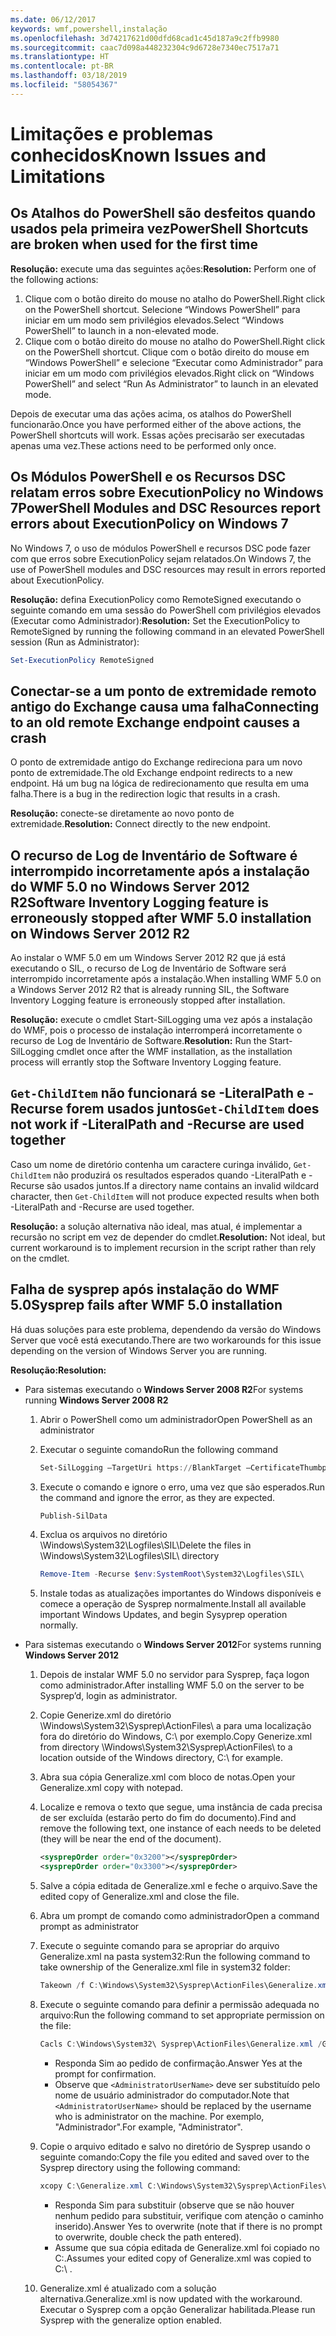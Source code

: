 ```yaml
---
ms.date: 06/12/2017
keywords: wmf,powershell,instalação
ms.openlocfilehash: 3d74217621d00dfd68cad1c45d187a9c2ffb9980
ms.sourcegitcommit: caac7d098a448232304c9d6728e7340ec7517a71
ms.translationtype: HT
ms.contentlocale: pt-BR
ms.lasthandoff: 03/18/2019
ms.locfileid: "58054367"
---
```

# <a name="known-issues-and-limitations"></a><span data-ttu-id="765ef-102">Limitações e problemas conhecidos</span><span class="sxs-lookup"><span data-stu-id="765ef-102">Known Issues and Limitations</span></span>

## <a name="powershell-shortcuts-are-broken-when-used-for-the-first-time"></a><span data-ttu-id="765ef-103">Os Atalhos do PowerShell são desfeitos quando usados pela primeira vez</span><span class="sxs-lookup"><span data-stu-id="765ef-103">PowerShell Shortcuts are broken when used for the first time</span></span>

<span data-ttu-id="765ef-104">**Resolução:** execute uma das seguintes ações:</span><span class="sxs-lookup"><span data-stu-id="765ef-104">**Resolution:** Perform one of the following actions:</span></span>

1. <span data-ttu-id="765ef-105">Clique com o botão direito do mouse no atalho do PowerShell.</span><span class="sxs-lookup"><span data-stu-id="765ef-105">Right click on the PowerShell shortcut.</span></span> <span data-ttu-id="765ef-106">Selecione “Windows PowerShell” para iniciar em um modo sem privilégios elevados.</span><span class="sxs-lookup"><span data-stu-id="765ef-106">Select “Windows PowerShell” to launch in a non-elevated mode.</span></span>
2. <span data-ttu-id="765ef-107">Clique com o botão direito do mouse no atalho do PowerShell.</span><span class="sxs-lookup"><span data-stu-id="765ef-107">Right click on the PowerShell shortcut.</span></span> <span data-ttu-id="765ef-108">Clique com o botão direito do mouse em “Windows PowerShell” e selecione “Executar como Administrador” para iniciar em um modo com privilégios elevados.</span><span class="sxs-lookup"><span data-stu-id="765ef-108">Right click on “Windows PowerShell” and select “Run As Administrator” to launch in an elevated mode.</span></span>

<span data-ttu-id="765ef-109">Depois de executar uma das ações acima, os atalhos do PowerShell funcionarão.</span><span class="sxs-lookup"><span data-stu-id="765ef-109">Once you have performed either of the above actions, the PowerShell shortcuts will work.</span></span> <span data-ttu-id="765ef-110">Essas ações precisarão ser executadas apenas uma vez.</span><span class="sxs-lookup"><span data-stu-id="765ef-110">These actions need to be performed only once.</span></span>

## <a name="powershell-modules-and-dsc-resources-report-errors-about-executionpolicy-on-windows-7"></a><span data-ttu-id="765ef-111">Os Módulos PowerShell e os Recursos DSC relatam erros sobre ExecutionPolicy no Windows 7</span><span class="sxs-lookup"><span data-stu-id="765ef-111">PowerShell Modules and DSC Resources report errors about ExecutionPolicy on Windows 7</span></span>

<span data-ttu-id="765ef-112">No Windows 7, o uso de módulos PowerShell e recursos DSC pode fazer com que erros sobre ExecutionPolicy sejam relatados.</span><span class="sxs-lookup"><span data-stu-id="765ef-112">On Windows 7, the use of PowerShell modules and DSC resources may result in errors reported about ExecutionPolicy.</span></span>

<span data-ttu-id="765ef-113">**Resolução:** defina ExecutionPolicy como RemoteSigned executando o seguinte comando em uma sessão do PowerShell com privilégios elevados (Executar como Administrador):</span><span class="sxs-lookup"><span data-stu-id="765ef-113">**Resolution:** Set the ExecutionPolicy to RemoteSigned by running the following command in an elevated PowerShell session (Run as Administrator):</span></span>

```powershell
Set-ExecutionPolicy RemoteSigned
```

## <a name="connecting-to-an-old-remote-exchange-endpoint-causes-a-crash"></a><span data-ttu-id="765ef-114">Conectar-se a um ponto de extremidade remoto antigo do Exchange causa uma falha</span><span class="sxs-lookup"><span data-stu-id="765ef-114">Connecting to an old remote Exchange endpoint causes a crash</span></span>

<span data-ttu-id="765ef-115">O ponto de extremidade antigo do Exchange redireciona para um novo ponto de extremidade.</span><span class="sxs-lookup"><span data-stu-id="765ef-115">The old Exchange endpoint redirects to a new endpoint.</span></span> <span data-ttu-id="765ef-116">Há um bug na lógica de redirecionamento que resulta em uma falha.</span><span class="sxs-lookup"><span data-stu-id="765ef-116">There is a bug in the redirection logic that results in a crash.</span></span>

<span data-ttu-id="765ef-117">**Resolução:** conecte-se diretamente ao novo ponto de extremidade.</span><span class="sxs-lookup"><span data-stu-id="765ef-117">**Resolution:** Connect directly to the new endpoint.</span></span>

## <a name="software-inventory-logging-feature-is-erroneously-stopped-after-wmf-50-installation-on-windows-server-2012-r2"></a><span data-ttu-id="765ef-118">O recurso de Log de Inventário de Software é interrompido incorretamente após a instalação do WMF 5.0 no Windows Server 2012 R2</span><span class="sxs-lookup"><span data-stu-id="765ef-118">Software Inventory Logging feature is erroneously stopped after WMF 5.0 installation on Windows Server 2012 R2</span></span>

<span data-ttu-id="765ef-119">Ao instalar o WMF 5.0 em um Windows Server 2012 R2 que já está executando o SIL, o recurso de Log de Inventário de Software será interrompido incorretamente após a instalação.</span><span class="sxs-lookup"><span data-stu-id="765ef-119">When installing WMF 5.0 on a Windows Server 2012 R2 that is already running SIL, the Software Inventory Logging feature is erroneously stopped after installation.</span></span>

<span data-ttu-id="765ef-120">**Resolução:** execute o cmdlet Start-SilLogging uma vez após a instalação do WMF, pois o processo de instalação interromperá incorretamente o recurso de Log de Inventário de Software.</span><span class="sxs-lookup"><span data-stu-id="765ef-120">**Resolution:** Run the Start-SilLogging cmdlet once after the WMF installation, as the installation process will errantly stop the Software Inventory Logging feature.</span></span>

## <a name="get-childitem-does-not-work-if--literalpath-and--recurse-are-used-together"></a><span data-ttu-id="765ef-121">`Get-ChildItem` não funcionará se -LiteralPath e -Recurse forem usados juntos</span><span class="sxs-lookup"><span data-stu-id="765ef-121">`Get-ChildItem` does not work if -LiteralPath and -Recurse are used together</span></span>

<span data-ttu-id="765ef-122">Caso um nome de diretório contenha um caractere curinga inválido, `Get-ChildItem` não produzirá os resultados esperados quando -LiteralPath e -Recurse são usados juntos.</span><span class="sxs-lookup"><span data-stu-id="765ef-122">If a directory name contains an invalid wildcard character, then `Get-ChildItem` will not produce expected results when both -LiteralPath and -Recurse are used together.</span></span>

<span data-ttu-id="765ef-123">**Resolução:** a solução alternativa não ideal, mas atual, é implementar a recursão no script em vez de depender do cmdlet.</span><span class="sxs-lookup"><span data-stu-id="765ef-123">**Resolution:** Not ideal, but current workaround is to implement recursion in the script rather than rely on the cmdlet.</span></span>

## <a name="sysprep-fails-after-wmf-50-installation"></a><span data-ttu-id="765ef-124">Falha de sysprep após instalação do WMF 5.0</span><span class="sxs-lookup"><span data-stu-id="765ef-124">Sysprep fails after WMF 5.0 installation</span></span>

<span data-ttu-id="765ef-125">Há duas soluções para este problema, dependendo da versão do Windows Server que você está executando.</span><span class="sxs-lookup"><span data-stu-id="765ef-125">There are two workarounds for this issue depending on the version of Windows Server you are running.</span></span>

<span data-ttu-id="765ef-126">**Resolução:**</span><span class="sxs-lookup"><span data-stu-id="765ef-126">**Resolution:**</span></span>

- <span data-ttu-id="765ef-127">Para sistemas executando o **Windows Server 2008 R2**</span><span class="sxs-lookup"><span data-stu-id="765ef-127">For systems running **Windows Server 2008 R2**</span></span>
  1. <span data-ttu-id="765ef-128">Abrir o PowerShell como um administrador</span><span class="sxs-lookup"><span data-stu-id="765ef-128">Open PowerShell as an administrator</span></span>
  2. <span data-ttu-id="765ef-129">Executar o seguinte comando</span><span class="sxs-lookup"><span data-stu-id="765ef-129">Run the following command</span></span>

     ```powershell
     Set-SilLogging –TargetUri https://BlankTarget –CertificateThumbprint 0123456789
     ```

  3. <span data-ttu-id="765ef-130">Execute o comando e ignore o erro, uma vez que são esperados.</span><span class="sxs-lookup"><span data-stu-id="765ef-130">Run the command and ignore the error, as they are expected.</span></span>

     ```powershell
     Publish-SilData
     ```

  4. <span data-ttu-id="765ef-131">Exclua os arquivos no diretório \Windows\System32\Logfiles\SIL\\</span><span class="sxs-lookup"><span data-stu-id="765ef-131">Delete the files in  \Windows\System32\Logfiles\SIL\ directory</span></span>

     ```powershell
     Remove-Item -Recurse $env:SystemRoot\System32\Logfiles\SIL\
     ```

  5. <span data-ttu-id="765ef-132">Instale todas as atualizações importantes do Windows disponíveis e comece a operação de Sysprep normalmente.</span><span class="sxs-lookup"><span data-stu-id="765ef-132">Install all available important Windows Updates, and begin Sysyprep operation normally.</span></span>

- <span data-ttu-id="765ef-133">Para sistemas executando o **Windows Server 2012**</span><span class="sxs-lookup"><span data-stu-id="765ef-133">For systems running **Windows Server 2012**</span></span>
  1. <span data-ttu-id="765ef-134">Depois de instalar WMF 5.0 no servidor para Sysprep, faça logon como administrador.</span><span class="sxs-lookup"><span data-stu-id="765ef-134">After installing WMF 5.0 on the server to be Sysprep’d, login as administrator.</span></span>
  2. <span data-ttu-id="765ef-135">Copie Generize.xml do diretório \Windows\System32\Sysprep\ActionFiles\ a para uma localização fora do diretório do Windows, C:\ por exemplo.</span><span class="sxs-lookup"><span data-stu-id="765ef-135">Copy Generize.xml from directory \Windows\System32\Sysprep\ActionFiles\ to a location outside of the Windows directory, C:\ for example.</span></span>
  3. <span data-ttu-id="765ef-136">Abra sua cópia Generalize.xml com bloco de notas.</span><span class="sxs-lookup"><span data-stu-id="765ef-136">Open your Generalize.xml copy with notepad.</span></span>
  4. <span data-ttu-id="765ef-137">Localize e remova o texto que segue, uma instância de cada precisa de ser excluída (estarão perto do fim do documento).</span><span class="sxs-lookup"><span data-stu-id="765ef-137">Find and remove the following text, one instance of each needs to be deleted (they will be near the end of the document).</span></span>

     ```xml
     <sysprepOrder order="0x3200"></sysprepOrder>
     <sysprepOrder order="0x3300"></sysprepOrder>
     ```

  5. <span data-ttu-id="765ef-138">Salve a cópia editada de Generalize.xml e feche o arquivo.</span><span class="sxs-lookup"><span data-stu-id="765ef-138">Save the edited copy of Generalize.xml and close the file.</span></span>
  6. <span data-ttu-id="765ef-139">Abra um prompt de comando como administrador</span><span class="sxs-lookup"><span data-stu-id="765ef-139">Open a command prompt as administrator</span></span>
  7. <span data-ttu-id="765ef-140">Execute o seguinte comando para se apropriar do arquivo Generalize.xml na pasta system32:</span><span class="sxs-lookup"><span data-stu-id="765ef-140">Run the following command to take ownership of the Generalize.xml file in system32 folder:</span></span>

     ```powershell
     Takeown /f C:\Windows\System32\Sysprep\ActionFiles\Generalize.xml
     ```

  8. <span data-ttu-id="765ef-141">Execute o seguinte comando para definir a permissão adequada no arquivo:</span><span class="sxs-lookup"><span data-stu-id="765ef-141">Run the following command to set appropriate permission on the file:</span></span>

     ```powershell
     Cacls C:\Windows\System32\ Sysprep\ActionFiles\Generalize.xml /G `<AdministratorUserName>`:F
     ```

     - <span data-ttu-id="765ef-142">Responda Sim ao pedido de confirmação.</span><span class="sxs-lookup"><span data-stu-id="765ef-142">Answer Yes at the prompt for confirmation.</span></span>
     - <span data-ttu-id="765ef-143">Observe que `<AdministratorUserName>` deve ser substituído pelo nome de usuário administrador do computador.</span><span class="sxs-lookup"><span data-stu-id="765ef-143">Note that `<AdministratorUserName>` should be replaced by the username who is administrator on the machine.</span></span> <span data-ttu-id="765ef-144">Por exemplo, "Administrador".</span><span class="sxs-lookup"><span data-stu-id="765ef-144">For example, "Administrator".</span></span>

  9. <span data-ttu-id="765ef-145">Copie o arquivo editado e salvo no diretório de Sysprep usando o seguinte comando:</span><span class="sxs-lookup"><span data-stu-id="765ef-145">Copy the file you edited and saved over to the Sysprep directory using the following command:</span></span>

     ```powershell
     xcopy C:\Generalize.xml C:\Windows\System32\Sysprep\ActionFiles\Generalize.xml
     ```

     - <span data-ttu-id="765ef-146">Responda Sim para substituir (observe que se não houver nenhum pedido para substituir, verifique com atenção o caminho inserido).</span><span class="sxs-lookup"><span data-stu-id="765ef-146">Answer Yes to overwrite (note that if there is no prompt to overwrite, double check the path entered).</span></span>
     - <span data-ttu-id="765ef-147">Assume que sua cópia editada de Generalize.xml foi copiado no C:\.</span><span class="sxs-lookup"><span data-stu-id="765ef-147">Assumes your edited copy of Generalize.xml was copied to C:\ .</span></span>

  10. <span data-ttu-id="765ef-148">Generalize.xml é atualizado com a solução alternativa.</span><span class="sxs-lookup"><span data-stu-id="765ef-148">Generalize.xml is now updated with the workaround.</span></span> <span data-ttu-id="765ef-149">Executar o Sysprep com a opção Generalizar habilitada.</span><span class="sxs-lookup"><span data-stu-id="765ef-149">Please run Sysprep with the generalize option enabled.</span></span>